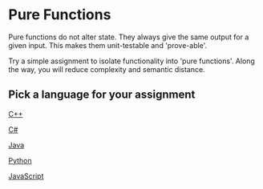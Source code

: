 # Pure Functions

Pure functions do not alter state.
They always give the same output for a given input.
This makes them unit-testable and 'prove-able'.

Try a simple assignment to isolate functionality into 'pure functions'.
Along the way, you will reduce complexity and semantic distance.

## Pick a language for your assignment

[C++](https://classroom.github.com/a/MXM9gxe8)

[C#](https://classroom.github.com/a/GYXRTAIT)

[Java](https://classroom.github.com/a/c4yTnSuw)

[Python](https://classroom.github.com/a/gYzuFWO_)

[JavaScript](https://classroom.github.com/a/G7JAYeoh)
